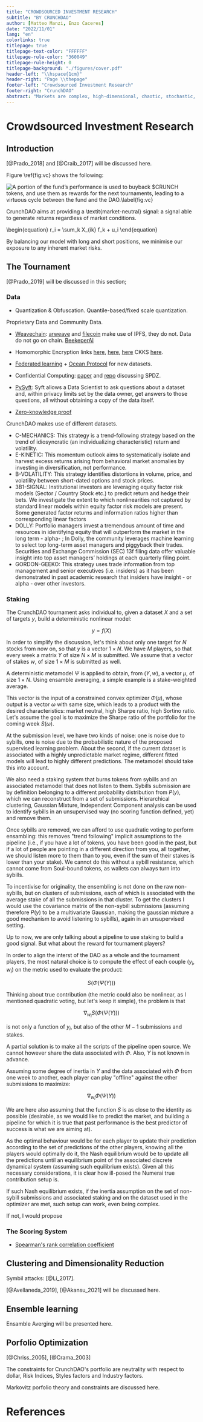 ```yaml
---
title: "CROWDSOURCED INVESTMENT RESEARCH"
subtitle: "BY CRUNCHDAO"
author: [Matteo Manzi, Enzo Caceres]
date: "2022/11/01"
lang: "en"
colorlinks: true
titlepage: true
titlepage-text-color: "FFFFFF"
titlepage-rule-color: "360049"
titlepage-rule-height: 0
titlepage-background: "./figures/cover.pdf"
header-left: "\\hspace{1cm}"
header-right: "Page \\thepage"
footer-left: "Crowdsourced Investment Research"
footer-right: "CrunchDAO"
abstract: "Markets are complex, high-dimensional, chaotic, stochastic, non-Gaussian dynamical systems. With a data-driven perspective, CrunchDAO's tokenomics powers a crowdsourced investment strategy that, via machine and ensemble learning, leads to competitive financial services."
---
```


# Crowdsourced Investment Research

## Introduction

[@Prado_2018] and [@Craib_2017] will be discussed here.

Figure \ref{fig:vc} shows the following:

![A portion of the fund’s performance is used to buyback $CRUNCH tokens, and use them as rewards for the next tournaments, leading to a virtuous cycle between the fund and the DAO.\label{fig:vc}](figures/virtuouscycle.png)

CrunchDAO aims at providing a \textit{market-neutral} signal: a signal able to generate returns regardless of market conditions. 

\begin{equation}
r_i = \sum_k X_{ik} f_k + u_i
\end{equation}

By balancing our model with long and short positions, we minimise our exposure to any inherent market risks.

## The Tournament

[@Prado_2019] will be discussed in this section;

### Data

- Quantization & Obfuscation. Quantile-based/fixed scale quantization.

Proprietary Data and Community Data.

- [Weavechain](https://www.weavechain.com/): [arweave](https://www.arweave.org/) and [filecoin](https://filecoin.io/) make use of IPFS, they do not. Data do not go on chain. [BeekeperAI](https://www.beekeeperai.com/)

- Homomorphic Encryption links [here](https://github.com/microsoft/EVA), [here](https://github.com/microsoft/SEAL), [here](https://www.zama.ai/) CKKS [here](https://blog.openmined.org/ckks-explained-part-1-simple-encoding-and-decoding/).

- [Federated learning](https://en.wikipedia.org/wiki/Federated_learning) + [Ocean Protocol](https://oceanprotocol.com/) for new datasets.

- Confidential Computing: [paper](https://arxiv.org/abs/2110.01390) and [repo](https://github.com/data61/MP-SPDZ) discussing SPDZ.

- [PySyft](https://github.com/OpenMined/PySyft): Syft allows a Data Scientist to ask questions about a dataset and, within privacy limits set by the data owner, get answers to those questions, all without obtaining a copy of the data itself.

- [Zero-knowledge proof](https://en.wikipedia.org/wiki/Zero-knowledge_proof)

CrunchDAO makes use of different datasets.

- C-MECHANICS: This strategy is a trend-following strategy based on the trend of idiosyncratic (an individualizing characteristic) return and volatility.
- E-KINETIC: This momentum outlook aims to systematically isolate and harvest excess returns arising from behavioral market anomalies by investing in diversification, not performance.
- B-VOLATILITY: This strategy identifies distortions in volume, price, and volatility between short-dated options and stock prices.
- 3B1-SIGNAL: Institutional investors are leveraging equity factor risk models (Sector / Country Stock etc.) to predict return and hedge their bets.  We investigate the extent to which nonlinearities not captured by standard linear models within equity factor risk models are present. Some generated factor returns and information ratios higher than corresponding linear factors
- DOLLY: Portfolio managers invest a tremendous amount of time and resources in identifying equity that will outperform the market in the long term - alpha- ; In Dolly, the community leverages machine learning to select top long-term asset managers and piggyback their trades. Securities and Exchange Commission (SEC) 13f filing data offer valuable insight into top asset managers’ holdings at each quarterly filing point.
- GORDON-GEEKO: This strategy uses trade information from top management and senior executives (i.e. insiders) as it has been demonstrated in past academic research that insiders have insight - or alpha - over other investors.


### Staking

The CrunchDAO tournament asks individual to, given a dataset $X$ and a set of targets $y$, build a deterministic nonlinear model:

$$
y = f(X)
$$

In order to simplify the discussion, let's think about only one target for $N$ stocks from now on, so that $y$ is a vector $1 \times N$. We have $M$ players, so that every week a matrix $Y$ of size $N \times M$ is submitted. We assume that a vector of stakes $w$, of size $1 \times M$ is submitted as well.

A deterministic metamodel $\Psi$ is applied to obtain, from $(Y, w)$, a vector $\mu$, of size $1 \times N$. Using ensamble averaging, a simple example is a stake-weighted average.

This vector is the input of a constrained convex optimizer $\Phi(\mu)$, whose output is a vector $\omega$  with same size, which leads to a product with the desired characteristics: market neutral, high Sharpe ratio, high Sortino ratio. Let's assume the goal is to maximize the Sharpe ratio of the portfolio for the coming week $S(\omega)$.

At the submission level, we have two kinds of noise: one is noise due to sybills, one is noise due to the probabilistic nature of the proposed supervised learning problem. About the second, if the current dataset is associated with a highly unpredictable market regime, different fitted models will lead to highly different predictions. The metamodel should take this into account.

We also need a staking system that burns tokens from sybills and an associated metamodel that does not listen to them. Sybills submission are by definition belonging to a different probability distribution from $P(y)$, which we can reconstruct from a set of submissions. Hierarchical clustering, Gaussian Mixture, Independent Component analysis can be used to identify sybills in an unsupervised way (no scoring function defined, yet) and remove them.

Once sybills are removed, we can afford to use quadratic voting to perform ensambling: this removes "trend following" implicit assumptions to the pipeline (i.e., if you have a lot of tokens, you have been good in the past, but if a lot of people are pointing in a different direction from you, all together, we should listen more to them than to you, even if the sum of their stakes is lower than your stake). We cannot do this without a sybill resistance, which cannot come from Soul-bound tokens, as wallets can always turn into sybills.

To incentivise for originality, the ensembling is not done on the raw non-sybills, but on clusters of submissions, each of which is associated with the average stake of all the submissions in that cluster. To get the clusters I would use the covariance matrix of the non-sybill submissions (assuming therefore $P(y)$ to be a multivariate Gaussian, making the gaussian mixture a good mechanism to avoid listening to sybills), again in an unsupervised setting.

Up to now, we are only talking about a pipeline to use staking to build a good signal. But what about the reward for tournament players?

In order to align the interst of the DAO as a whole and the tournament players, the most natural choice is to compute the effect of each couple $(y_i, w_i)$ on the metric used to evaluate the product:

$$
S(\Phi(\Psi(Y)))
$$

Thinking about true contribution (the metric could also be nonlinear, as I mentioned quadratic voting, but let's keep it simple), the problem is that 

$$
\nabla_{w_i} S(\Phi(\Psi(Y)))
$$

is not only a function of $y_i$, but also of the other $M-1$ submissions and stakes.

A partial solution is to make all the scripts of the pipeline open source. We cannot however share the data associated with $\Phi$. Also, $Y$ is not known in advance.

Assuming some degree of inertia in $Y$ and the data associated with $\Phi$ from one week to another, each player can play "offline" against the other submissions to maximize:

$$
\nabla_{w_i} \Phi(\Psi(Y))
$$

We are here also assuming that the function $S$ is as close to the identity as possible (desirable, as we would like to predict the market, and building a pipeline for which it is true that past performance is the best predictor of success is what we are aiming at).

As the optimal behaviour would be for each player to update their prediction according to the set of predictions of the other players, knowing all the players would optimally do it, the Nash equilibrium would be to update all the predictions until an equilibrium point of the associated discrete dynamical system (assuming such equilibrium exists). Given all this necessary considerations, it is clear how ill-posed the Numerai true contribution setup is.

If such Nash equilibrium exists, if the inertia assumption on the set of non-sybill submissions and associated staking and on the dataset used in the optimizer are met, such setup can work, even being complex.

If not, I would propose 

### The Scoring System

- [Spearman's rank correlation coefficient](https://en.wikipedia.org/wiki/Spearman%27s_rank_correlation_coefficient)

## Clustering and Dimensionality Reduction

Symbil attacks: [@Li_2017].

[@Avellaneda_2019], [@Akansu_2021] will be discussed here.

## Ensemble learning

Ensamble Averging will be presented here.

## Porfolio Optimization

[@Chriss_2005], [@Crama_2003]

The constraints for CrunchDAO's portfolio are neutrality with respect to dollar, Risk Indices, Styles factors and Industry factors.

Markovitz porfolio theory and constraints are discussed here.

# References
